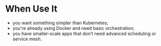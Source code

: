 # When Use It

- you want something simpler than Kubernetes;
- you're already using Docker and need basic orchestration;
- you have smaller-scale apps that don’t need advanced scheduling or service mesh.
